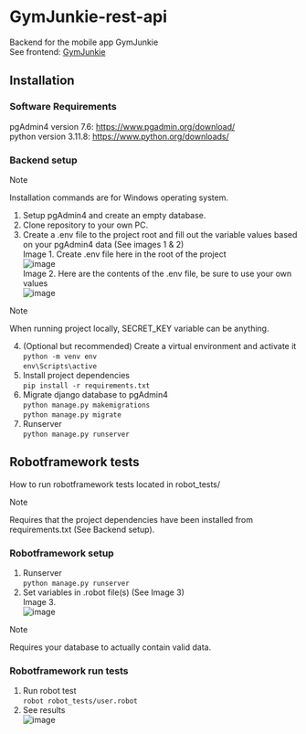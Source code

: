# GymJunkie-rest-api
Backend for the mobile app GymJunkie <br>
See frontend: [GymJunkie](https://github.com/eemelimu/GymJunkie)
## Installation
### Software Requirements
pgAdmin4 version 7.6: https://www.pgadmin.org/download/ <br>
python version 3.11.8: https://www.python.org/downloads/
### Backend setup
> [!NOTE]
> Installation commands are for Windows operating system.
1. Setup pgAdmin4 and create an empty database.
2. Clone repository to your own PC.
3. Create a .env file to the project root and fill out the variable values based on your pgAdmin4 data (See images 1 & 2)<br>
Image 1. Create .env file here in the root of the project<br>
![image](https://github.com/salopietari/gymjunkie-rest-api/assets/122457202/7b66efc3-26d7-4df8-9fd8-e44ebc9a785e) <br>
Image 2. Here are the contents of the .env file, be sure to use your own values<br>
![image](https://github.com/salopietari/gymjunkie-rest-api/assets/122457202/f1e65f53-e421-4967-affc-737785eea599) <br>
> [!NOTE]
> When running project locally, SECRET_KEY variable can be anything.
4. (Optional but recommended) Create a virtual environment and activate it<br>
`python -m venv env` <br>
`env\Scripts\active`
5. Install project dependencies <br>
`pip install -r requirements.txt`
6. Migrate django database to pgAdmin4 <br>
`python manage.py makemigrations` <br>
`python manage.py migrate`
7. Runserver <br>
`python manage.py runserver`
## Robotframework tests
How to run robotframework tests located in robot_tests/
> [!NOTE]
> Requires that the project dependencies have been installed from requirements.txt (See Backend setup).
### Robotframework setup
1. Runserver <br>
`python manage.py runserver`
2. Set variables in .robot file(s) (See Image 3) <br>
Image 3. <br>
![image](https://github.com/salopietari/gymjunkie-rest-api/assets/122457202/04124b8f-5048-4a88-944e-3935e67d7ac4) <br>
> [!NOTE]
> Requires your database to actually contain valid data.
### Robotframework run tests
1. Run robot test <br>
`robot robot_tests/user.robot`
2. See results <br>
![image](https://github.com/salopietari/gymjunkie-rest-api/assets/122457202/d827ccec-422c-4d79-9b97-4217408612d9)
